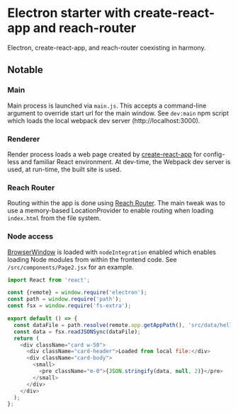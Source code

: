 # Electron starter with create-react-app and reach-router
Electron, create-react-app, and reach-router coexisting in harmony.

## Notable
### Main
Main process is launched via `main.js`.  This accepts a command-line argument to override start url for the main window.  See `dev:main` npm script which loads the local webpack dev server (http://localhost:3000).

### Renderer
Render process loads a web page created by [create-react-app](https://create-react-app.dev/) for config-less and familiar React environment.  At dev-time, the Webpack dev server is used, at run-time, the built site is used.

### Reach Router
Routing within the app is done using [Reach Router](https://reach.tech/router).  The main tweak was to use a memory-based LocationProvider to enable routing when loading `index.html` from the file system.

### Node access
[BrowserWindow](https://electronjs.org/docs/api/browser-window) is loaded with `nodeIntegration` enabled which enables loading Node modules from within the frontend code.  See `/src/components/Page2.jsx` for an example.

```javascript
import React from 'react';

const {remote} = window.require('electron');
const path = window.require('path');
const fsx = window.require('fs-extra');

export default () => {
  const dataFile = path.resolve(remote.app.getAppPath(), 'src/data/hello-world.json');
  const data = fsx.readJSONSync(dataFile);
  return (
    <div className="card w-50">
      <div className="card-header">Loaded from local file:</div>
      <div className="card-body">
        <small>
          <pre className="m-0">{JSON.stringify(data, null, 2)}</pre>
        </small>
      </div>
    </div>
  );
};
```
